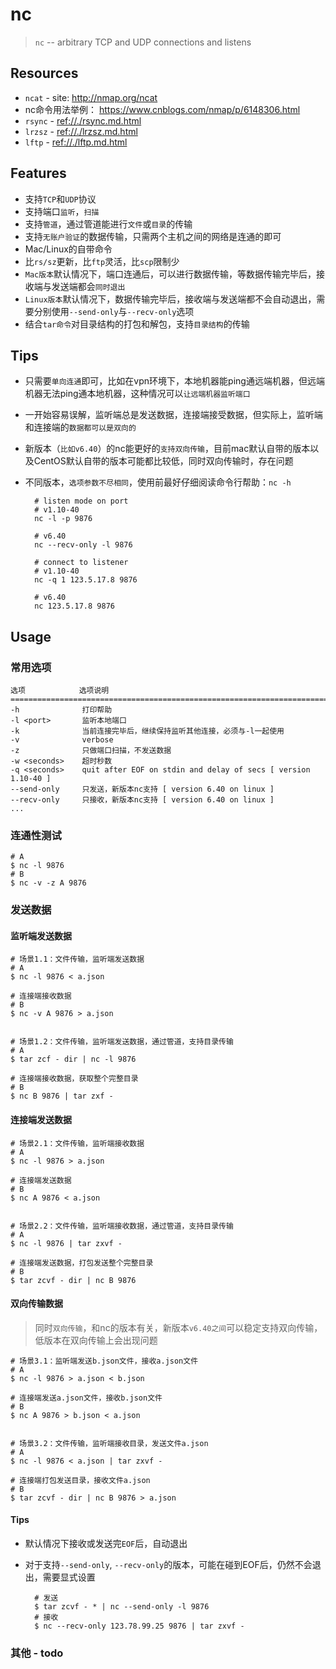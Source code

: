 # nc

> `nc` -- arbitrary TCP and UDP connections and listens

## Resources

* `ncat` - site: <http://nmap.org/ncat>
* nc命令用法举例： <https://www.cnblogs.com/nmap/p/6148306.html>
* `rsync` - <ref://./rsync.md.html>
* `lrzsz` - <ref://./lrzsz.md.html>
* `lftp` - <ref://./lftp.md.html>


## Features

* 支持`TCP`和`UDP`协议
* 支持端口`监听`，`扫描`
* 支持`管道`，通过管道能进行`文件`或`目录`的传输
* 支持`无账户验证`的数据传输，只需两个主机之间的网络是连通的即可
* Mac/Linux的自带命令
* 比`rs/sz`更新，比`ftp`灵活，比`scp`限制少
* `Mac版本`默认情况下，端口连通后，可以进行数据传输，等数据传输完毕后，接收端与发送端都会`同时退出`
* `Linux版本`默认情况下，数据传输完毕后，接收端与发送端都不会自动退出，需要分别使用`--send-only`与`--recv-only`选项
* 结合`tar命令`对目录结构的打包和解包，支持`目录结构`的传输


## Tips

* 只需要`单向连通`即可，比如在vpn环境下，本地机器能ping通远端机器，但远端机器无法ping通本地机器，这种情况可以`让远端机器监听端口`
* 一开始容易误解，监听端总是发送数据，连接端接受数据，但实际上，监听端和连接端的`数据都可以是双向的`
* 新版本（`比如v6.40`）的nc能更好的`支持双向传输`，目前mac默认自带的版本以及CentOS默认自带的版本可能都比较低，同时双向传输时，存在问题
* 不同版本，`选项参数不尽相同`，使用前最好仔细阅读命令行帮助：`nc -h`

        # listen mode on port
        # v1.10-40
        nc -l -p 9876

        # v6.40 
        nc --recv-only -l 9876

        # connect to listener
        # v1.10-40
        nc -q 1 123.5.17.8 9876

        # v6.40 
        nc 123.5.17.8 9876




## Usage

### 常用选项

    选项            选项说明
    =========================================================================
    -h              打印帮助
    -l <port>       监听本地端口
    -k              当前连接完毕后，继续保持监听其他连接，必须与-l一起使用
    -v              verbose
    -z              只做端口扫描，不发送数据
    -w <seconds>    超时秒数
    -q <seconds>    quit after EOF on stdin and delay of secs [ version 1.10-40 ]
    --send-only     只发送，新版本nc支持 [ version 6.40 on linux ]
    --recv-only     只接收，新版本nc支持 [ version 6.40 on linux ]
    ...


### 连通性测试

    # A 
    $ nc -l 9876
    # B
    $ nc -v -z A 9876 


### 发送数据

#### 监听端发送数据

    # 场景1.1：文件传输，监听端发送数据
    # A
    $ nc -l 9876 < a.json

    # 连接端接收数据
    # B
    $ nc -v A 9876 > a.json


    # 场景1.2：文件传输，监听端发送数据，通过管道，支持目录传输
    # A
    $ tar zcf - dir | nc -l 9876

    # 连接端接收数据，获取整个完整目录
    # B
    $ nc B 9876 | tar zxf -


#### 连接端发送数据

    # 场景2.1：文件传输，监听端接收数据
    # A
    $ nc -l 9876 > a.json

    # 连接端发送数据
    # B
    $ nc A 9876 < a.json


    # 场景2.2：文件传输，监听端接收数据，通过管道，支持目录传输
    # A
    $ nc -l 9876 | tar zxvf -

    # 连接端发送数据，打包发送整个完整目录
    # B
    $ tar zcvf - dir | nc B 9876


#### 双向传输数据

> 同时`双向传输`，和nc的版本有关，新版本`v6.40之间`可以稳定支持双向传输，低版本在双向传输上会出现问题

    # 场景3.1：监听端发送b.json文件，接收a.json文件
    # A
    $ nc -l 9876 > a.json < b.json

    # 连接端发送a.json文件，接收b.json文件
    # B
    $ nc A 9876 > b.json < a.json


    # 场景3.2：文件传输，监听端接收目录，发送文件a.json
    # A
    $ nc -l 9876 < a.json | tar zxvf -

    # 连接端打包发送目录，接收文件a.json
    # B
    $ tar zcvf - dir | nc B 9876 > a.json


#### Tips

* 默认情况下接收或发送完`EOF`后，自动退出
* 对于支持`--send-only`, `--recv-only`的版本，可能在碰到EOF后，仍然不会退出，需要显式设置

        # 发送
        $ tar zcvf - * | nc --send-only -l 9876
        # 接收
        $ nc --recv-only 123.78.99.25 9876 | tar zxvf -


### 其他 - todo




